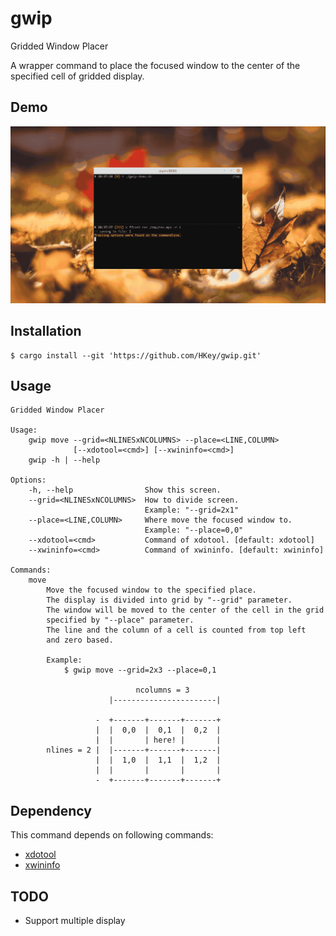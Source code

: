 # gwip

Gridded Window Placer

A wrapper command to place the focused window to the center of
the specified cell of gridded display.

## Demo

![screencast](./screencast/screencast.gif)

## Installation

```
$ cargo install --git 'https://github.com/HKey/gwip.git'
```

## Usage

```
Gridded Window Placer

Usage:
    gwip move --grid=<NLINESxNCOLUMNS> --place=<LINE,COLUMN>
              [--xdotool=<cmd>] [--xwininfo=<cmd>]
    gwip -h | --help

Options:
    -h, --help                Show this screen.
    --grid=<NLINESxNCOLUMNS>  How to divide screen.
                              Example: "--grid=2x1"
    --place=<LINE,COLUMN>     Where move the focused window to.
                              Example: "--place=0,0"
    --xdotool=<cmd>           Command of xdotool. [default: xdotool]
    --xwininfo=<cmd>          Command of xwininfo. [default: xwininfo]

Commands:
    move
        Move the focused window to the specified place.
        The display is divided into grid by "--grid" parameter.
        The window will be moved to the center of the cell in the grid
        specified by "--place" parameter.
        The line and the column of a cell is counted from top left
        and zero based.

        Example:
            $ gwip move --grid=2x3 --place=0,1

                            ncolumns = 3
                      |-----------------------|

                   -  +-------+-------+-------+
                   |  |  0,0  |  0,1  |  0,2  |
                   |  |       | here! |       |
        nlines = 2 |  |-------+-------+-------|
                   |  |  1,0  |  1,1  |  1,2  |
                   |  |       |       |       |
                   -  +-------+-------+-------+
```

## Dependency

This command depends on following commands:
- [xdotool](https://www.semicomplete.com/projects/xdotool/)
- [xwininfo](https://gitlab.freedesktop.org/xorg/app/xwininfo)

## TODO

- Support multiple display
